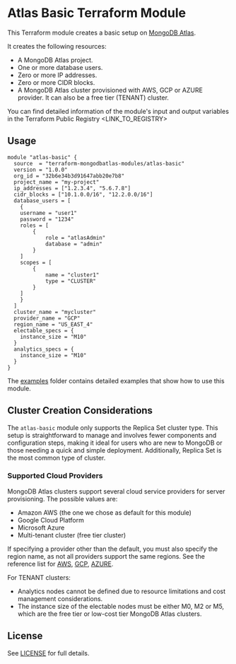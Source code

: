# Atlas Basic Terraform Module

This Terraform module creates a basic setup on [MongoDB Atlas](https://www.mongodb.com/products/platform/atlas-database). 

It creates the following resources:

- A MongoDB Atlas project.
- One or more database users.
- Zero or more IP addresses.
- Zero or more CIDR blocks.
- A MongoDB Atlas cluster provisioned with AWS, GCP or AZURE provider. It can also be a free tier (TENANT) cluster.

You can find detailed information of the module's input and output variables in the Terraform Public Registry <LINK_TO_REGISTRY>

## Usage 

```hcl
module "atlas-basic" {
  source  = "terraform-mongodbatlas-modules/atlas-basic"
  version = "1.0.0"
  org_id = "32b6e34b3d91647abb20e7b8"
  project_name = "my-project"
  ip_addresses = ["1.2.3.4", "5.6.7.8"]
  cidr_blocks = ["10.1.0.0/16", "12.2.0.0/16"]
  database_users = [
  	{
	username = "user1"
	password = "1234"
	roles = [
		{
			role = "atlasAdmin"
			database = "admin"
        }
	]
	scopes = [
		{
			name = "cluster1"
			type = "CLUSTER"
        }
	]
    }
  ]
  cluster_name = "mycluster"
  provider_name = "GCP"
  region_name = "US_EAST_4"
  electable_specs = {
	instance_size = "M10"
  }
  analytics_specs = {
	instance_size = "M10"	
  }
}
```

The [examples](https://github.com/terraform-mongodbatlas-modules/terraform-mongodbatlas-atlas-basic/tree/main/examples) folder contains detailed examples that show how to use this module.

## Cluster Creation Considerations 

The `atlas-basic` module only supports the Replica Set cluster type. This setup is straightforward to manage and involves fewer components and configuration steps, making it ideal for users who are new to MongoDB or those needing a quick and simple deployment. Additionally, Replica Set is the most common type of cluster.

### Supported Cloud Providers

MongoDB Atlas clusters support several cloud service providers for server provisioning. The possible values are: 

- Amazon AWS (the one we chose as default for this module)
- Google Cloud Platform
- Microsoft Azure
- Multi-tenant cluster (free tier cluster)

If specifying a provider other than the default, you must also specify the region name, as not all providers support the same regions. See the reference list for [AWS](https://www.mongodb.com/docs/atlas/reference/amazon-aws/), [GCP](https://www.mongodb.com/docs/atlas/reference/google-gcp/), [AZURE](https://www.mongodb.com/docs/atlas/reference/microsoft-azure/). 

For TENANT clusters:
  - Analytics nodes cannot be defined due to resource limitations and cost management considerations.
  - The instance size of the electable nodes must be either M0, M2 or M5, which are the free tier or low-cost tier MongoDB Atlas clusters.  

## License

See [LICENSE](https://github.com/terraform-mongodbatlas-modules/terraform-mongodbatlas-atlas-basic/blob/main/LICENSE) for full details.

